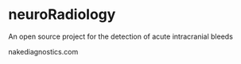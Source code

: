 # neuroRadiology
An open source project for the detection of acute intracranial bleeds

nakediagnostics.com

